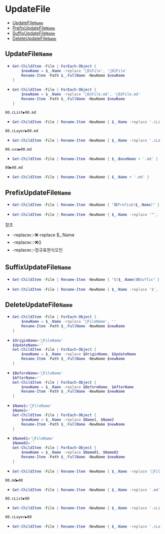 # UpdateFile
- [UpdateFile`Name`](#updatefilename)
- [PrefixUpdateFile`Name`](#prefixupdatefilename)
- [SuffixUpdateFile`Name`](#suffixupdatefilename)
- [DeleteUpdateFile`Name`](#deleteupdatefilename)


## UpdateFile`Name`
- ```ps1
  Get-ChildItem -File | ForEach-Object {
      $newName = $_.Name -replace '📄01File', '📄02File'
      Rename-Item -Path $_.FullName -NewName $newName
  }
  ```
- ```ps1
  Get-ChildItem -File | ForEach-Object {
      $newName = $_.Name -replace '📄01File.md', '📄02File.md'
      Rename-Item -Path $_.FullName -NewName $newName
  }
  ```

```
00.cList▶️00.md
```
- ```ps1  
  Get-ChildItem -File | Rename-Item -NewName { $_.Name -replace '.cList', '.md' }
  ```

```
00.cLayer▶️00.md
```
- ```ps1  
  Get-ChildItem -File | Rename-Item -NewName { $_.Name -replace '.cLayer', '.md' }
  ```

```
00.xxx▶️00.md
```
- ```ps1
  Get-ChildItem -File | Rename-Item -NewName { $_.BaseName + '.md' }
  ```

```
00▶️00.md
```
- ```ps1
  Get-ChildItem -File | Rename-Item -NewName { $_.Name + '.md' }
  ```


## PrefixUpdateFile`Name`
- ```ps1  
  Get-ChildItem -File | Rename-Item -NewName { "🟥Prefix$($_.Name)" }
  ```
- ```ps1  
  Get-ChildItem -File | Rename-Item -NewName { $_.Name -replace '^', "🟥Prefix" }
  ```

참조
- -replace👉❌-replace $_.Name
- -replace👉❌()
- -replace👉정규표현식오인


## SuffixUpdateFile`Name`
- ```ps1  
  Get-ChildItem -File | Rename-Item -NewName { "$($_.Name)🟦Suffix" }
  ```
- ```ps1  
  Get-ChildItem -File | Rename-Item -NewName { $_.Name -replace '$', "🟦Suffix" }
  ```


## DeleteUpdateFile`Name`
- ```ps1
  Get-ChildItem -File | ForEach-Object {
      $newName = $_.Name -replace '📌FileName', ''
      Rename-Item -Path $_.FullName -NewName $newName
  }
  ```
- ```ps1
  $OriginName='📌FileName'
  $UpdateName=''
  Get-ChildItem -File | ForEach-Object {
      $newName = $_.Name -replace $OriginName, $UpdateName
      Rename-Item -Path $_.FullName -NewName $newName
  }

  ```
- ```ps1
  $BeforeName='📌FileName'
  $AfterName=''
  Get-ChildItem -File | ForEach-Object {
      $newName = $_.Name -replace $BeforeName, $AfterName
      Rename-Item -Path $_.FullName -NewName $newName
  }
  ```
- ```ps1
  $Name1='📌FileName'
  $Name2=''
  Get-ChildItem -File | ForEach-Object {
      $newName = $_.Name -replace $Name1, $Name2
      Rename-Item -Path $_.FullName -NewName $newName
  }
  ```
- ```ps1
  $Name01='📌FileName'
  $Name02=''
  Get-ChildItem -File | ForEach-Object {
      $newName = $_.Name -replace $Name01, $Name02
      Rename-Item -Path $_.FullName -NewName $newName
  }

  ```
- ```ps1
  Get-ChildItem -File | Rename-Item -NewName { $_.Name -replace '📌FileName', '' }
  ```


```
00.md▶️00  
```
- ```ps1
  Get-ChildItem -File | Rename-Item -NewName { $_.Name -replace '.md', '' }
  ```

```
00.cList▶️00  
```
- ```ps1
  Get-ChildItem -File | Rename-Item -NewName { $_.Name -replace '.cList', '' }
  ```

```
00.cLayer▶️00
```
- ```ps1
  Get-ChildItem -File | Rename-Item -NewName { $_.Name -replace '.cLayer', '' }
  ```
